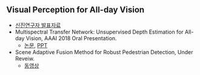 
## Visual Perception for All-day Vision
- [신진연구자 발표자료](https://www.dropbox.com/s/pncs6mqd36ux19j/190114_%EC%8B%A0%EC%A7%84%EC%97%B0%EA%B5%AC%EC%9E%90%EB%B0%9C%ED%91%9C_%EB%B0%B0%ED%8F%AC%EC%9A%A9.pdf?dl=0)
- Multispectral Transfer Network: Unsupervised Depth Estimation for All-day Vision, AAAI 2018 Oral Presentation.
  - [논문](https://aaai.org/ocs/index.php/AAAI/AAAI18/paper/view/16771/16286), [PPT](https://www.slideshare.net/yukyungchoi/aaai2018-multispectral-transfer-network-unsupervised-depth-estimation-for-allday-vision?from_action=save)
- Scene Adaptive Fusion Method for Robust Pedestrian Detection, Under Reveiw.  
  - [동영상](http://multispectral.sejong.ac.kr/ykchoi/AdaptiveFusion.mp4)

